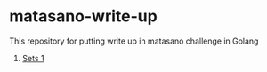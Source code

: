 # matasano-write-up
This repository for putting write up in matasano challenge in Golang

1. [Sets 1](https://cryptopals.com/sets/1)
